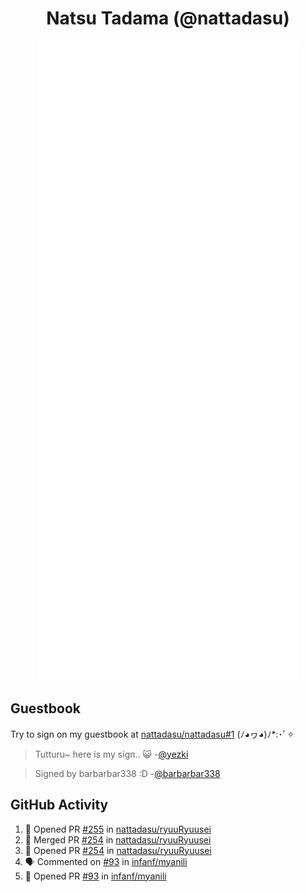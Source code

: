 <div align="center">

# Natsu Tadama (@nattadasu)

![Github Metrics](github-metrics.svg)
</div>

## Guestbook

Try to sign on my guestbook at [nattadasu/nattadasu#1](https://github.com/nattadasu/nattadasu/issues/1) (ﾉ◕ヮ◕)ﾉ\*:･ﾟ✧

<!--START:guestbook-->
> Tutturu~  here is my sign.. :smiley_cat: 
-[@yezki](https://github.com/yezki)

> Signed by barbarbar338 :D
-[@barbarbar338](https://github.com/barbarbar338)
<!--END:guestbook-->

## GitHub Activity
<!--START_SECTION:activity-->
1. 💪 Opened PR [#255](https://github.com/nattadasu/ryuuRyuusei/pull/255) in [nattadasu/ryuuRyuusei](https://github.com/nattadasu/ryuuRyuusei)
2. 🎉 Merged PR [#254](https://github.com/nattadasu/ryuuRyuusei/pull/254) in [nattadasu/ryuuRyuusei](https://github.com/nattadasu/ryuuRyuusei)
3. 💪 Opened PR [#254](https://github.com/nattadasu/ryuuRyuusei/pull/254) in [nattadasu/ryuuRyuusei](https://github.com/nattadasu/ryuuRyuusei)
4. 🗣 Commented on [#93](https://github.com/infanf/myanili/pull/93#issuecomment-2851655992) in [infanf/myanili](https://github.com/infanf/myanili)
5. 💪 Opened PR [#93](https://github.com/infanf/myanili/pull/93) in [infanf/myanili](https://github.com/infanf/myanili)
<!--END_SECTION:activity-->
